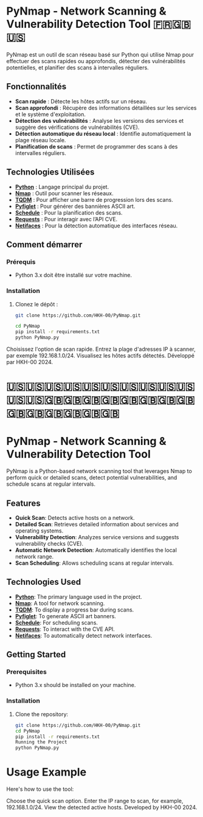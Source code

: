 # PyNmap - Network Scanning & Vulnerability Detection Tool 🇫🇷🇬🇧🇺🇸

PyNmap est un outil de scan réseau basé sur Python qui utilise Nmap pour effectuer des scans rapides ou approfondis, détecter des vulnérabilités potentielles, et planifier des scans à intervalles réguliers.

## Fonctionnalités

- **Scan rapide** : Détecte les hôtes actifs sur un réseau.
- **Scan approfondi** : Récupère des informations détaillées sur les services et le système d'exploitation.
- **Détection des vulnérabilités** : Analyse les versions des services et suggère des vérifications de vulnérabilités (CVE).
- **Détection automatique du réseau local** : Identifie automatiquement la plage réseau locale.
- **Planification de scans** : Permet de programmer des scans à des intervalles réguliers.

## Technologies Utilisées

- **[Python](https://www.python.org/)** : Langage principal du projet.
- **[Nmap](https://nmap.org/)** : Outil pour scanner les réseaux.
- **[TQDM](https://tqdm.github.io/)** : Pour afficher une barre de progression lors des scans.
- **[Pyfiglet](https://github.com/pwaller/pyfiglet)** : Pour générer des bannières ASCII art.
- **[Schedule](https://schedule.readthedocs.io/en/stable/)** : Pour la planification des scans.
- **[Requests](https://docs.python-requests.org/en/latest/)** : Pour interagir avec l’API CVE.
- **[Netifaces](https://pypi.org/project/netifaces/)** : Pour la détection automatique des interfaces réseau.

## Comment démarrer

### Prérequis

- Python 3.x doit être installé sur votre machine.

### Installation

1. Clonez le dépôt :
   ```bash
   git clone https://github.com/HKH-00/PyNmap.git

   cd PyNmap
   pip install -r requirements.txt
   python PyNmap.py

Choisissez l'option de scan rapide.
Entrez la plage d'adresses IP à scanner, par exemple 192.168.1.0/24.
Visualisez les hôtes actifs détectés.
Développé par HKH-00 2024.

# 🇺🇸🇺🇸🇺🇸🇺🇸🇺🇸🇺🇸🇺🇸🇺🇸🇺🇸🇺🇸🇺🇸🇺🇸🇬🇧🇬🇧🇬🇧🇬🇧🇬🇧🇬🇧🇬🇧🇬🇧🇬🇧🇬🇧🇬🇧🇬🇧🇬🇧🇬🇧
# PyNmap - Network Scanning & Vulnerability Detection Tool

PyNmap is a Python-based network scanning tool that leverages Nmap to perform quick or detailed scans, detect potential vulnerabilities, and schedule scans at regular intervals.

## Features

- **Quick Scan**: Detects active hosts on a network.
- **Detailed Scan**: Retrieves detailed information about services and operating systems.
- **Vulnerability Detection**: Analyzes service versions and suggests vulnerability checks (CVE).
- **Automatic Network Detection**: Automatically identifies the local network range.
- **Scan Scheduling**: Allows scheduling scans at regular intervals.

## Technologies Used

- **[Python](https://www.python.org/)**: The primary language used in the project.
- **[Nmap](https://nmap.org/)**: A tool for network scanning.
- **[TQDM](https://tqdm.github.io/)**: To display a progress bar during scans.
- **[Pyfiglet](https://github.com/pwaller/pyfiglet)**: To generate ASCII art banners.
- **[Schedule](https://schedule.readthedocs.io/en/stable/)**: For scheduling scans.
- **[Requests](https://docs.python-requests.org/en/latest/)**: To interact with the CVE API.
- **[Netifaces](https://pypi.org/project/netifaces/)**: To automatically detect network interfaces.

## Getting Started

### Prerequisites

- Python 3.x should be installed on your machine.

### Installation

1. Clone the repository:
   ```bash
   git clone https://github.com/HKH-00/PyNmap.git
   cd PyNmap
   pip install -r requirements.txt
   Running the Project
   python PyNmap.py

# Usage Example
Here's how to use the tool:

Choose the quick scan option.
Enter the IP range to scan, for example, 192.168.1.0/24.
View the detected active hosts.
Developed by HKH-00 2024.








    






